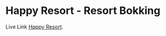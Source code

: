 # Happy Resort - Resort Bokking

Live Link [Happy Resort](https://github.com/facebook/create-react-app).

